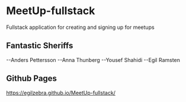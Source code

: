 # MeetUp-fullstack

Fullstack application for creating and signing up for meetups

## Fantastic Sheriffs
--Anders Pettersson 
--Anna Thunberg 
--Yousef Shahidi 
--Egil Ramsten

## Github Pages
https://egilzebra.github.io/MeetUp-fullstack/
